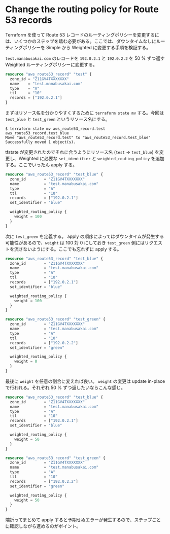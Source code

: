 # Change the routing policy for Route 53 records

Terraform を使って Route 53 レコードのルーティングポリシーを変更するには、いくつかのステップを踏む必要がある。ここでは、ダウンタイムなしにルーティングポリシーを Simple から Weighted に変更する手順を検証する。

`test.manabusakai.com` のレコードを `192.0.2.1` と `192.0.2.2` を 50 % ずつ返す Weighted ルーティングポリシーに変更する。

```terraform
resource "aws_route53_record" "test" {
  zone_id = "Z11GV4TXXXXXXX"
  name    = "test.manabusakai.com"
  type    = "A"
  ttl     = "10"
  records = ["192.0.2.1"]
}
```

まずはリソース名を分かりやすくするために `terraform state mv` する。今回は `test_blue` と `test_green` というリソース名にする。

```
$ terraform state mv aws_route53_record.test aws_route53_record.test_blue
Move "aws_route53_record.test" to "aws_route53_record.test_blue"
Successfully moved 1 object(s).
```

tfstate が変更されたのでそれに合うようにリソース名 (`test` → `test_blue`) を変更し、Weighted に必要な `set_identifier` と `weighted_routing_policy` を追加する。ここでいったん apply する。

```terraform
resource "aws_route53_record" "test_blue" {
  zone_id        = "Z11GV4TXXXXXXX"
  name           = "test.manabusakai.com"
  type           = "A"
  ttl            = "10"
  records        = ["192.0.2.1"]
  set_identifier = "blue"

  weighted_routing_policy {
    weight = 100
  }
}
```

次に `test_green` を定義する。 apply の順序によってはダウンタイムが発生する可能性があるので、`weight` は 100 対 0 にしておき `test_green` 側にはリクエストを流さないようにする。ここでも忘れずに apply する。

```terraform
resource "aws_route53_record" "test_blue" {
  zone_id        = "Z11GV4TXXXXXXX"
  name           = "test.manabusakai.com"
  type           = "A"
  ttl            = "10"
  records        = ["192.0.2.1"]
  set_identifier = "blue"

  weighted_routing_policy {
    weight = 100
  }
}

resource "aws_route53_record" "test_green" {
  zone_id        = "Z11GV4TXXXXXXX"
  name           = "test.manabusakai.com"
  type           = "A"
  ttl            = "10"
  records        = ["192.0.2.2"]
  set_identifier = "green"

  weighted_routing_policy {
    weight = 0
  }
}
```

最後に `weight` を任意の割合に変えれば良い。 `weight` の変更は update in-place で行われる。それぞれ 50 % ずつ返したいならこんな感じ。

```terraform
resource "aws_route53_record" "test_blue" {
  zone_id        = "Z11GV4TXXXXXXX"
  name           = "test.manabusakai.com"
  type           = "A"
  ttl            = "10"
  records        = ["192.0.2.1"]
  set_identifier = "blue"

  weighted_routing_policy {
    weight = 50
  }
}

resource "aws_route53_record" "test_green" {
  zone_id        = "Z11GV4TXXXXXXX"
  name           = "test.manabusakai.com"
  type           = "A"
  ttl            = "10"
  records        = ["192.0.2.2"]
  set_identifier = "green"

  weighted_routing_policy {
    weight = 50
  }
}
```

端折ってまとめて apply すると予期せぬエラーが発生するので、ステップごとに確認しながら進めるのがポイント。
